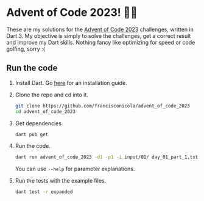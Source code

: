 # Advent of Code 2023! 🎅🎄

These are my solutions for the [Advent of Code 2023](https://adventofcode.com/2023) challenges, written in Dart 3. My objective is simply to solve the challenges, get a correct result and improve my Dart skills. Nothing fancy like optimizing for speed or code golfing, sorry :(

## Run the code

1. Install Dart. Go [here](https://dart.dev/get-dart) for an installation guide.

2. Clone the repo and cd into it.

    ```bash
    git clone https://github.com/francisconicola/advent_of_code_2023
    cd advent_of_code_2023
    ```

3. Get dependencies.

    ```bash
    dart pub get
    ```

4. Run the code.

    ```bash
    dart run advent_of_code_2023 -d1 -p1 -i input/01/ day_01_part_1.txt
    ```

    You can use `--help` for parameter explanations.

5. Run the tests with the example files.

    ```bash
    dart test -r expanded
    ```
